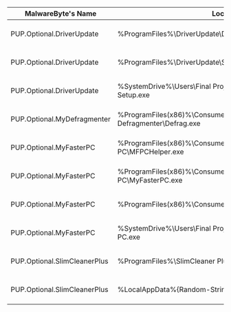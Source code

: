 | MalwareByte's Name | Location | Type |
|-|-|:-:|
| PUP.Optional.DriverUpdate | %ProgramFiles%\DriverUpdate\DriverUpdate.exe | Potentially Unwanted Program |
| PUP.Optional.DriverUpdate | %ProgramFiles%\DriverUpdate\Slimware.DriverUpdate.Services.dll | Potentially Unwanted Program |
| PUP.Optional.DriverUpdate | %SystemDrive%\Users\Final Project\Downloads\DriverUpdate-Setup.exe | Potentially Unwanted Program |
| PUP.Optional.MyDefragmenter | %ProgramFiles(x86)%\ConsumerSoft\My Faster PC\My Defragmenter\Defrag.exe | Potentially Unwanted Program |
| PUP.Optional.MyFasterPC | %ProgramFiles(x86)%\ConsumerSoft\My Faster PC\MFPCHelper.exe | Potentially Unwanted Program |
| PUP.Optional.MyFasterPC | %ProgramFiles(x86)%\ConsumerSoft\My Faster PC\MyFasterPC.exe | Potentially Unwanted Program |
| PUP.Optional.MyFasterPC | %ProgramFiles(x86)%\ConsumerSoft\My Faster PC\CSSWMUR.dll | Potentially Unwanted Program |
| PUP.Optional.MyFasterPC | %SystemDrive%\Users\Final Project\Downloads\Install My Faster PC.exe | Potentially Unwanted Program |
| PUP.Optional.SlimCleanerPlus | %ProgramFiles%\SlimCleaner Plus\SlimCleanerPlus.exe | Potentially Unwanted Program |
| PUP.Optional.SlimCleanerPlus | %LocalAppData%\{Random-String}\Setup.msi | Potentially Unwanted Program |
